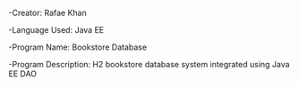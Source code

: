 
-Creator: Rafae Khan

-Language Used: Java EE

-Program Name: Bookstore Database

-Program Description: H2 bookstore database system integrated using Java EE DAO 
